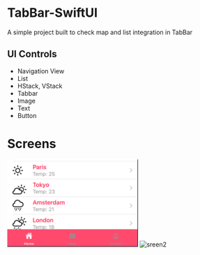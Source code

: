 # TabBar-SwiftUI

A simple project built to check map and list integration in TabBar

##  UI Controls

* Navigation View
* List
* HStack, VStack
* Tabbar
* Image
* Text
* Button

# Screens

<img width="300" alt="sreen1" src=https://github.com/Keerthi-Sparkout/TabBar-SwiftUI/blob/master/SwiftUISample/Screens/1.png>
<img width="300" alt="sreen2" src=https://github.com/sparkouttech/TabBar-SwiftUI/blob/master/SwiftUISample/Screens/2.png>

